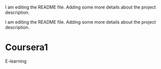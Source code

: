 I am editing the README file. Adding some more details about the project description.

I am editing the README file. Adding some more details about the project description.
# Coursera1
E-learning
